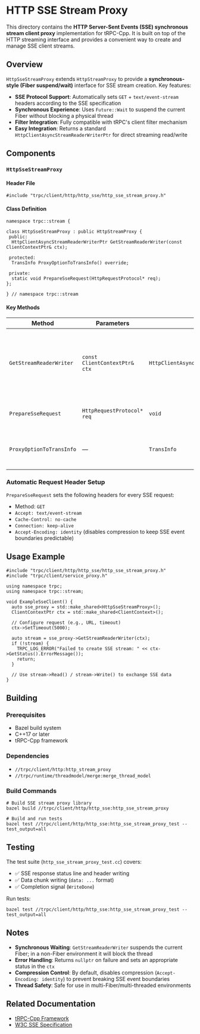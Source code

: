 # HTTP SSE Stream Proxy

This directory contains the **HTTP Server-Sent Events (SSE) synchronous stream client proxy** implementation for tRPC-Cpp.
 It is built on top of the HTTP streaming interface and provides a convenient way to create and manage SSE client streams.

## Overview

`HttpSseStreamProxy` extends `HttpStreamProxy` to provide a **synchronous-style (Fiber suspend/wait)** interface for SSE stream creation.
 Key features:

- **SSE Protocol Support**: Automatically sets `GET` + `text/event-stream` headers according to the SSE specification
- **Synchronous Experience**: Uses `Future::Wait` to suspend the current Fiber without blocking a physical thread
- **Filter Integration**: Fully compatible with tRPC's client filter mechanism
- **Easy Integration**: Returns a standard `HttpClientAsyncStreamReaderWriterPtr` for direct streaming read/write

## Components

### `HttpSseStreamProxy`

#### Header File

```
#include "trpc/client/http/http_sse/http_sse_stream_proxy.h"
```

#### Class Definition

```
namespace trpc::stream {

class HttpSseStreamProxy : public HttpStreamProxy {
 public:
  HttpClientAsyncStreamReaderWriterPtr GetStreamReaderWriter(const ClientContextPtr& ctx);

 protected:
  TransInfo ProxyOptionToTransInfo() override;

 private:
  static void PrepareSseRequest(HttpRequestProtocol* req);
};

} // namespace trpc::stream
```

#### Key Methods

| Method                   | Parameters                    | Return                                 | Description                                                  |
| ------------------------ | ----------------------------- | -------------------------------------- | ------------------------------------------------------------ |
| `GetStreamReaderWriter`  | `const ClientContextPtr& ctx` | `HttpClientAsyncStreamReaderWriterPtr` | Creates and returns an SSE stream reader/writer, waiting synchronously until the stream is ready |
| `PrepareSseRequest`      | `HttpRequestProtocol* req`    | `void`                                 | Adds HTTP method and SSE-specific headers                    |
| `ProxyOptionToTransInfo` | —                             | `TransInfo`                            | Marks the proxy as a stream proxy, inherits base settings    |

### Automatic Request Header Setup

`PrepareSseRequest` sets the following headers for every SSE request:

- Method: `GET`
- `Accept: text/event-stream`
- `Cache-Control: no-cache`
- `Connection: keep-alive`
- `Accept-Encoding: identity` (disables compression to keep SSE event boundaries predictable)

## Usage Example

```
#include "trpc/client/http/http_sse/http_sse_stream_proxy.h"
#include "trpc/client/service_proxy.h"

using namespace trpc;
using namespace trpc::stream;

void ExampleSseClient() {
  auto sse_proxy = std::make_shared<HttpSseStreamProxy>();
  ClientContextPtr ctx = std::make_shared<ClientContext>();

  // Configure request (e.g., URL, timeout)
  ctx->SetTimeout(5000);

  auto stream = sse_proxy->GetStreamReaderWriter(ctx);
  if (!stream) {
    TRPC_LOG_ERROR("Failed to create SSE stream: " << ctx->GetStatus().ErrorMessage());
    return;
  }

  // Use stream->Read() / stream->Write() to exchange SSE data
}
```

## Building

### Prerequisites

- Bazel build system
- C++17 or later
- tRPC-Cpp framework

### Dependencies

- `//trpc/client/http:http_stream_proxy`
- `//trpc/runtime/threadmodel/merge:merge_thread_model`

### Build Commands

```
# Build SSE stream proxy library
bazel build //trpc/client/http/http_sse:http_sse_stream_proxy

# Build and run tests
bazel test //trpc/client/http/http_sse:http_sse_stream_proxy_test --test_output=all
```

## Testing

The test suite (`http_sse_stream_proxy_test.cc`) covers:

- ✅ SSE response status line and header writing
- ✅ Data chunk writing (`data: ...` format)
- ✅ Completion signal (`WriteDone`)

Run tests:

```
bazel test //trpc/client/http/http_sse:http_sse_stream_proxy_test --test_output=all
```

## Notes

- **Synchronous Waiting**: `GetStreamReaderWriter` suspends the current Fiber; in a non-Fiber environment it will block the thread
- **Error Handling**: Returns `nullptr` on failure and sets an appropriate status in the `ctx`
- **Compression Control**: By default, disables compression (`Accept-Encoding: identity`) to prevent breaking SSE event boundaries
- **Thread Safety**: Safe for use in multi-Fiber/multi-threaded environments

## Related Documentation

- [tRPC-Cpp Framework](https://github.com/trpc-group/trpc-cpp)
- [W3C SSE Specification](https://developer.mozilla.org/en-US/docs/Web/API/Server-sent_events/Using_server-sent_events)